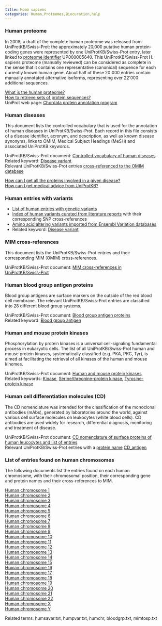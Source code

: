 ```yaml
---
title: Homo sapiens
categories: Human,Proteomes,Biocuration,help
---
```


### Human proteome

In 2008, a draft of the complete human proteome was released from UniProtKB/Swiss-Prot: the approximately 20,000 putative human protein-coding genes were represented by one UniProtKB/Swiss-Prot entry, later linked to [proteome identifier](https://www.uniprot.org/help/proteome%5Fid) UP000005640. This UniProtKB/Swiss-Prot H. sapiens proteome (manually reviewed) can be considered as complete in the sense that it contains one representative (canonical) sequence for each currently known human gene. About half of these 20'000 entries contain manually annotated alternative isoforms, representing over 22'000 additional sequences.

[What is the human proteome?](http://www.uniprot.org/help/human%5Fproteome)  
[How to retrieve sets of protein sequences?](http://www.uniprot.org/help/retrieve%5Fsets)  
UniProt web page: [Chordata protein annotation program](http://www.uniprot.org/program/Chordata)

### Human diseases

This document lists the controlled vocabulary that is used for the annotation of human diseases in UniProtKB/Swiss-Prot. Each record in this file consists of a disease identifier, acronym, and description, as well as known disease synonyms, links to OMIM, Medical Subject Headings (MeSH) and associated UniProtKB keywords.

UniProtKB/Swiss-Prot document: [Controlled vocabulary of human diseases](https://ftp.uniprot.org/pub/databases/uniprot/current_release/knowledgebase/complete/docs/humdisease)  
Related keyword: [Disease variant](http://www.uniprot.org/keywords/KW-0225)  
Relevant UniProtKB/Swiss-Prot entries [cross-referenced to the OMIM database](https://www.uniprot.org/uniprotkb/?query=database%3Amim)

[How can I get all the proteins involved in a given disease?](http://www.uniprot.org/help/disease%5Fquery)  
[How can I get medical advice from UniProtKB?](http://www.uniprot.org/help/medical%5Fadvice)

### Human entries with variants

-   [List of human entries with genetic variants](https://ftp.uniprot.org/pub/databases/uniprot/current_release/knowledgebase/complete/docs/humpvar)
-   [Index of human variants curated from literature reports](https://ftp.uniprot.org/pub/databases/uniprot/current_release/knowledgebase/complete/docs/humsavar) with their corresponding SNP cross-references
-   [Amino acid altering variants imported from Ensembl Variation databases](https://ftp.uniprot.org/pub/databases/uniprot/current%5Frelease/knowledgebase/variants/)
-   Related keyword: [Disease variant](http://www.uniprot.org/keywords/KW-0225)

### MIM cross-references

This document lists the UniProtKB/Swiss-Prot entries and their corresponding MIM (OMIM) cross-references.

UniProtKB/Swiss-Prot document: [MIM cross-references in UniProtKB/Swiss-Prot](https://ftp.uniprot.org/pub/databases/uniprot/current_release/knowledgebase/complete/docs/mimtosp)

### Human blood group antigen proteins

Blood group antigens are surface markers on the outside of the red blood cell membrane. The relevant UniProtKB/Swiss-Prot entries are classified into 28 different blood group systems.

UniProtKB/Swiss-Prot document: [Blood group antigen proteins](https://ftp.uniprot.org/pub/databases/uniprot/current_release/knowledgebase/complete/docs/bloodgrp)  
Related keyword: [Blood group antigen](http://www.uniprot.org/keywords/KW-0095)

### Human and mouse protein kinases

Phosphorylation by protein kinases is a universal cell-signaling fundamental process in eukaryotic cells. The list of all UniProtKB/Swiss-Prot human and mouse protein kinases, systematically classified (e.g. PKA, PKC, Tyr), is aimed at facilitating the retrieval of all kinases of the human and mouse kinomes.

UniProtKB/Swiss-Prot document: [Human and mouse protein kinases](https://ftp.uniprot.org/pub/databases/uniprot/current_release/knowledgebase/complete/docs/pkinfam)  
Related keywords: [Kinase](http://www.uniprot.org/keywords/KW-0418), [Serine/threonine-protein kinase](http://www.uniprot.org/keywords/KW-0723), [Tyrosine-protein kinase](http://www.uniprot.org/keywords/KW-0829)

### Human cell differentiation molecules (CD)

The CD nomenclature was intended for the classification of the monoclonal antibodies (mAbs), generated by laboratories around the world, against various cell surface molecules on leukocytes (white blood cells). CD antibodies are used widely for research, differential diagnosis, monitoring and treatment of disease.

UniProtKB/Swiss-Prot document: [CD nomenclature of surface proteins of human leucocytes and list of entries](https://ftp.uniprot.org/pub/databases/uniprot/current_release/knowledgebase/complete/docs/cdlist)  
Relevant UniProtKB/Swiss-Prot entries with a [protein name](https://www.uniprot.org/help/protein%5Fname) [CD\_antigen](https://www.uniprot.org/uniprotkb/?query=cdantigen%3A%2A)

### List of entries found on human chromosomes

The following documents list the entries found on each human chromosome, with their chromosomal position, their corresponding gene and protein names and their cross-references to MIM.

[Human chromosome 1](https://ftp.uniprot.org/pub/databases/uniprot/current_release/knowledgebase/complete/docs/humchr01)  
[Human chromosome 2](https://ftp.uniprot.org/pub/databases/uniprot/current_release/knowledgebase/complete/docs/humchr02)  
[Human chromosome 3](https://ftp.uniprot.org/pub/databases/uniprot/current_release/knowledgebase/complete/docs/humchr03)  
[Human chromosome 4](https://ftp.uniprot.org/pub/databases/uniprot/current_release/knowledgebase/complete/docs/humchr04)  
[Human chromosome 5](https://ftp.uniprot.org/pub/databases/uniprot/current_release/knowledgebase/complete/docs/humchr05)  
[Human chromosome 6](https://ftp.uniprot.org/pub/databases/uniprot/current_release/knowledgebase/complete/docs/humchr06)  
[Human chromosome 7](https://ftp.uniprot.org/pub/databases/uniprot/current_release/knowledgebase/complete/docs/humchr07)  
[Human chromosome 8](https://ftp.uniprot.org/pub/databases/uniprot/current_release/knowledgebase/complete/docs/humchr08)  
[Human chromosome 9](https://ftp.uniprot.org/pub/databases/uniprot/current_release/knowledgebase/complete/docs/humchr09)  
[Human chromosome 10](https://ftp.uniprot.org/pub/databases/uniprot/current_release/knowledgebase/complete/docs/humchr10)  
[Human chromosome 11](https://ftp.uniprot.org/pub/databases/uniprot/current_release/knowledgebase/complete/docs/humchr11)  
[Human chromosome 12](https://ftp.uniprot.org/pub/databases/uniprot/current_release/knowledgebase/complete/docs/humchr12)  
[Human chromosome 13](https://ftp.uniprot.org/pub/databases/uniprot/current_release/knowledgebase/complete/docs/humchr13)  
[Human chromosome 14](https://ftp.uniprot.org/pub/databases/uniprot/current_release/knowledgebase/complete/docs/humchr14)  
[Human chromosome 15](https://ftp.uniprot.org/pub/databases/uniprot/current_release/knowledgebase/complete/docs/humchr15)  
[Human chromosome 16](https://ftp.uniprot.org/pub/databases/uniprot/current_release/knowledgebase/complete/docs/humchr16)  
[Human chromosome 17](https://ftp.uniprot.org/pub/databases/uniprot/current_release/knowledgebase/complete/docs/humchr17)  
[Human chromosome 18](https://ftp.uniprot.org/pub/databases/uniprot/current_release/knowledgebase/complete/docs/humchr18)  
[Human chromosome 19](https://ftp.uniprot.org/pub/databases/uniprot/current_release/knowledgebase/complete/docs/humchr19)  
[Human chromosome 20](https://ftp.uniprot.org/pub/databases/uniprot/current_release/knowledgebase/complete/docs/humchr20)  
[Human chromosome 21](https://ftp.uniprot.org/pub/databases/uniprot/current_release/knowledgebase/complete/docs/humchr21)  
[Human chromosome 22](https://ftp.uniprot.org/pub/databases/uniprot/current_release/knowledgebase/complete/docs/humchr22)  
[Human chromosome X](https://ftp.uniprot.org/pub/databases/uniprot/current_release/knowledgebase/complete/docs/humchrx)  
[Human chromosome Y](https://ftp.uniprot.org/pub/databases/uniprot/current_release/knowledgebase/complete/docs/humchry)

Related terms: humsavar.txt, humpvar.txt, humchr, bloodgrp.txt, mimtosp.txt
